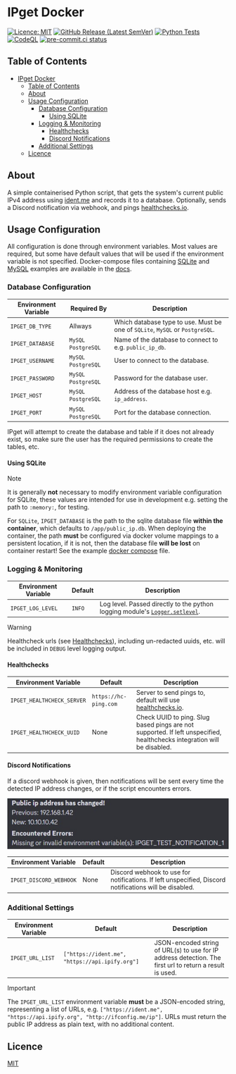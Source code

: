 # IPget Docker

[![Licence: MIT](https://img.shields.io/badge/License-MIT-yellow.svg)](LICENCE.txt)
[![GitHub Release (Latest SemVer)](https://img.shields.io/github/v/release/LunaPurpleSunshine/ipget?sort=semver)](https://github.com/LunaPurpleSunshine/ipget/releases)
[![Python Tests](https://github.com/LunaPurpleSunshine/ipget/actions/workflows/python-tests.yml/badge.svg)](https://github.com/LunaPurpleSunshine/ipget/actions/workflows/python-tests.yml)
[![CodeQL](https://github.com/LunaPurpleSunshine/ipget/actions/workflows/codeql.yml/badge.svg)](https://github.com/LunaPurpleSunshine/ipget/actions/workflows/codeql.yml)
[![pre-commit.ci status](https://results.pre-commit.ci/badge/github/LunaPurpleSunshine/ipget/master.svg)](https://results.pre-commit.ci/latest/github/LunaPurpleSunshine/ipget/master)

## Table of Contents

- [IPget Docker](#ipget-docker)
  - [Table of Contents](#table-of-contents)
  - [About](#about)
  - [Usage Configuration](#usage-configuration)
    - [Database Configuration](#database-configuration)
      - [Using SQLite](#using-sqlite)
    - [Logging \& Monitoring](#logging--monitoring)
      - [Healthchecks](#healthchecks)
      - [Discord Notifications](#discord-notifications)
    - [Additional Settings](#additional-settings)
  - [Licence](#licence)

## About

A simple containerised Python script, that gets the system's current public IPv4 address using [ident.me](https://api.ident.me) and records it to a database.
Optionally, sends a Discord notification via webhook, and pings [healthchecks.io](https://healthchecks.io/).

## Usage Configuration

All configuration is done through environment variables. Most values are required, but some have default values that will be used if the environment variable is not specified.
Docker-compose files containing [SQLite](docs/sqlite-example-compose.yaml) and [MySQL](docs/mysql-example-compose.yaml) examples are available in the [docs](docs).

### Database Configuration

| Environment Variable | Required By          | Description                                                                   |
| -------------------- | -------------------- | ----------------------------------------------------------------------------- |
| `IPGET_DB_TYPE`      | Allways              | Which database type to use. Must be one of `SQLite`, `MySQL` or `PostgreSQL`. |
| `IPGET_DATABASE`     | `MySQL` `PostgreSQL` | Name of the database to connect to e.g. `public_ip_db`.                       |
| `IPGET_USERNAME`     | `MySQL` `PostgreSQL` | User to connect to the database.                                              |
| `IPGET_PASSWORD`     | `MySQL` `PostgreSQL` | Password for the database user.                                               |
| `IPGET_HOST`         | `MySQL` `PostgreSQL` | Address of the database host e.g. `ip_address`.                               |
| `IPGET_PORT`         | `MySQL` `PostgreSQL` | Port for the database connection.                                             |

IPget will attempt to create the database and table if it does not already exist, so make sure the user has the required permissions to create the tables, etc.

#### Using SQLite

> [!NOTE]
> It is generally **not** necessary to modify environment variable configuration for SQLite, these values are intended for use in development e.g. setting the path to `:memory:`, for testing.

For `SQLite`, `IPGET_DATABASE` is the path to the sqlite database file **within the container**, which defaults to `/app/public_ip.db`.
When deploying the container, the path **must** be configured via docker volume mappings to a persistent location, if it is not, then the database file **will be lost** on container restart!
See the example [docker compose](docs/sqlite-example-compose.yaml) file.

### Logging & Monitoring

| Environment Variable | Default | Description                                                                                                                                              |
| -------------------- | ------- | -------------------------------------------------------------------------------------------------------------------------------------------------------- |
| `IPGET_LOG_LEVEL`    | `INFO`  | Log level. Passed directly to the python logging module's [`Logger.setlevel`](https://docs.python.org/3.7/library/logging.html#logging.Logger.setLevel). |

>[!WARNING]
> Healthcheck urls (see [Healthchecks](#healthchecks)), including un-redacted uuids, etc. will be included in `DEBUG` level logging output.

#### Healthchecks

| Environment Variable       | Default               | Description                                                                                                             |
| -------------------------- | --------------------- | ----------------------------------------------------------------------------------------------------------------------- |
| `IPGET_HEALTHCHECK_SERVER` | `https://hc-ping.com` | Server to send pings to, default will use [healthchecks.io](https://healthchecks.io).                                   |
| `IPGET_HEALTHCHECK_UUID`   | None                  | Check UUID to ping. Slug based pings are not supported. If left unspecified, healthchecks integration will be disabled. |

#### Discord Notifications

If a discord webhook is given, then notifications will be sent every time the detected IP address changes, or if the script encounters errors.

![Example discord notifications](docs/images/notifications.jpg "Example discord notifications")

| Environment Variable    | Default | Description                                                                                            |
| ----------------------- | ------- | ------------------------------------------------------------------------------------------------------ |
| `IPGET_DISCORD_WEBHOOK` | None    | Discord webhook to use for notifications. If left unspecified, Discord notifications will be disabled. |

### Additional Settings

| Environment Variable | Default                                         | Description                                                                                              |
| -------------------- | ----------------------------------------------- | -------------------------------------------------------------------------------------------------------- |
| `IPGET_URL_LIST`     | `["https://ident.me", "https://api.ipify.org"]` | JSON-encoded string of URL(s) to use for IP address detection. The first url to return a result is used. |

> [!IMPORTANT]
> The `IPGET_URL_LIST` environment variable **must** be a JSON-encoded string, representing a list of URLs, e.g. `["https://ident.me", "https://api.ipify.org", "http://ifconfig.me/ip"]`.
> URLs must return the public IP address as plain text, with no additional content.

## Licence

[MIT](LICENCE.txt)
